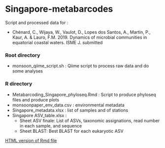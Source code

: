 # Singapore-metabarcodes

Script and processed data for :
* Chénard, C., Wijaya, W., Vaulot, D., Lopes dos Santos, A., Martin, P., Kaur, A. & Lauro, F.M. 2019. Dynamics of microbial communities in equatorial coastal waters. ISME J. submitted

### Root directory
* monsoon_qiime_script.sh : Qiime script to process raw data and do some analyses

### R directory
* Metabarcoding_Singapore_phyloseq.Rmd : Script to produce phyloseq files and produce plots
* monsoonpaper_env_data.csv : environmental metadata
* Singapore_metadata.xlsx : list of samples and of stations
* Singapore ASV_table.xlsx : 
    * Sheet ASV finale: List of ASVs, taxonomic assignations, read number in each sample, and sequence
    * Sheet BLAST: Best BLAST for each eukaryotic ASV

[HTML version of Rmd file](https://vaulot.github.io/metabarcoding/singapore/Metabarcoding_Singapore_phyloseq)

